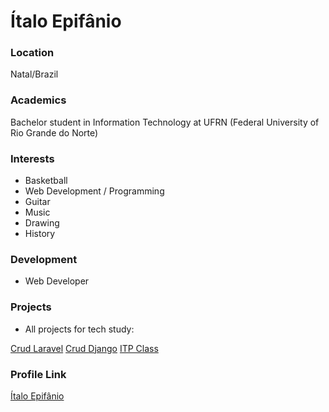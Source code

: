 # Ítalo Epifânio

### Location

Natal/Brazil

### Academics

Bachelor student in Information Technology at UFRN (Federal University of Rio Grande do Norte)

### Interests

- Basketball
- Web Development / Programming
- Guitar
- Music
- Drawing
- History

### Development

- Web Developer

### Projects

- All projects for tech study:

[Crud Laravel](https://github.com/itepifanio/crudLaravel)
[Crud Django](https://github.com/itepifanio/Crud-Django-CBV)
[ITP Class](https://github.com/itepifanio/itpClass)



### Profile Link

[Ítalo Epifânio](https://github.com/itepifanio/)
